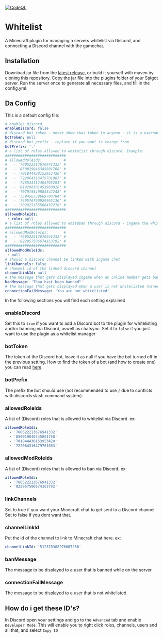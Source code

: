 [![CodeQL](https://github.com/JulianusIV/Whitelist/actions/workflows/codeql-analysis.yml/badge.svg?branch=master)](https://github.com/JulianusIV/Whitelist/actions/workflows/codeql-analysis.yml)
# Whitelist
A Minecraft plugin for managing a servers whitelist via Discord, and connecting a Discord channel with the gamechat.

## Installation
Download jar file from the [latest release](https://github.com/JulianusIV/Whitelist/releases), or build it yourself with maven by cloning this repository.
Copy the jar file into the plugins folder of your Spigot server.
Run the server once to generate all necessary files, and fill in the config.yml.

## Da Config
This is a default config file:
```yml
# enables discord
enableDiscord: false
# discord bot token - never show that token to anyone - it is a username and password for your bot in one
botToken: null
# discord bot prefix - replace if you want to change from .
botPrefix: '.'
# a list of roles allowed to whitelist through discord. Example:
############################
# allowedRoleIds:          #
#   - '760522213676941332' #
#   - '850019046345801768' #
#   - '701844438153953420' #
#   - '722064316479701083' #
#   - '748533112404705281' #
#   - '819296501451980820' #
#   - '707915540085342248' #
#   - '759456739669704784' #
#   - '749576790929965136' #
#   - '702925135568437270' #
############################
allowedRoleIds:
 - role: null
# a list of roles allowed to whiteban through discord - ingame the whitelist.listban permission is used. Example:
############################
# allowedModRoleIds:       #
#   - '760522213676941332' #
#   - '822957506674163792' #
############################
allowedModRoleIds:
 - null
# should a discord channel be linked with ingame chat
linkChannels: false
# channel id of the linked discord channel
channelLinkId: null
# the message that gets displayed ingame when an online member gets banned (minecrafts color coding should still work here)
banMessage: 'Thou hast been banned™'
# the message that gets displayed when a user is not whitelisted (minecrafts color coding should still work here)
connectionFailMessage: 'You are not whitelisted'
```

In the following sections you will find each setting explained

### enableDiscord
Set this to ``true`` if you want to add a Discord bot to the plugin for whitelisting and/or banning via Discord, aswell as chatsync.
Set it to ``false`` if you just want to use the plugin as a whitelist manager

### botToken
The token of the Discord bot, leave it as null if you have the bot turned off in the previous setting.
How to find the token of a bot (and how to create one) you can read [here](https://github.com/reactiflux/discord-irc/wiki/Creating-a-discord-bot-&-getting-a-token).

### botPrefix
The prefix the bot should use (not recommended to use ``/`` due to conflicts with discords slash command system).

### allowedRoleIds
A list of (Discord) roles that is allowed to whitelist via Discord.
ex:
```yml
allowedRoleIds:
  - '760522213676941332'
  - '850019046345801768'
  - '701844438153953420'
  - '722064316479701083'
```

### allowedModRoleIds
A list of (Discord) roles that is allowed to ban via Discord.
ex:
```yml
allowedRoleIds:
  - '760522213676941332'
  - '822957506674163792'
```

### linkChannels
Set to true if you want your Minecraft chat to get sent to a Discord channel.
Set to false if you dont want that.

### channelLinkId
Put the id of the channel to link to Minecraft chat here.
ex:
```yml
channelLinkId: '512370308976607250'
```

### banMessage
The message to be displayed to a user that is banned while on the server.

### connectionFailMessage
The message to be displayed to a user that is not whitelisted.

## How do i get these ID's?
In Discord open your settings and go to the ``Advanced`` tab and enable ``Developer Mode``.
This will enable you to right click roles, channels, users and all that, and select ``Copy ID``
